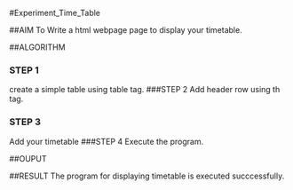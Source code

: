  #Experiment_Time_Table

##AIM
To Write a html webpage page to display your timetable.

##ALGORITHM
### STEP 1
create a simple table using table tag.
###STEP 2
Add header row using th tag.
### STEP 3
Add your timetable
###STEP 4
Execute the program.

##OUPUT

##RESULT
The program for displaying timetable is executed succcessfully.
